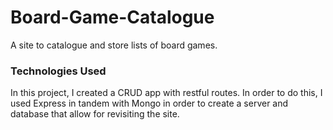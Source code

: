 # Board-Game-Catalogue
A site to catalogue and store lists of board games.


### Technologies Used
In this project, I created a CRUD app with restful routes. In order to do this, I used Express in tandem with Mongo in order to create a server and database that allow for revisiting the site. 